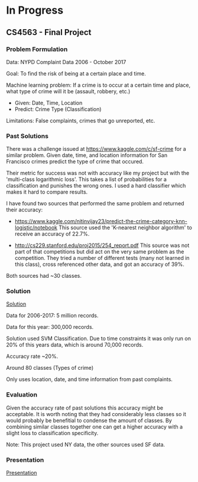 # In Progress
## CS4563 - Final Project

### Problem Formulation
Data:	NYPD Complaint Data 2006 - October 2017

Goal: 	To find the risk of being at a certain place and time.

Machine learning problem: 
If a crime is to occur at a certain time and place, what type of crime will it be (assault, robbery, etc.)

* Given: Date, Time, Location
* Predict: Crime Type (Classification)

Limitations: False complaints, crimes that go unreported, etc.

### Past Solutions
There was a challenge issued at https://www.kaggle.com/c/sf-crime for a similar problem. Given date, time, and location information for San Francisco crimes predict the type of crime that occured.

Their metric for success was not with accuracy like my project but with the 'multi-class logarithmic loss'. This takes a list of probabilities for a classification and punishes the wrong ones. I used a hard classifier which makes it hard to compare results.

I have found two sources that performed the same problem and returned their accuracy:

* https://www.kaggle.com/nitinvijay23/predict-the-crime-category-knn-logistic/notebook
This source used the 'K-nearest neighbor algorithm' to receive an accuracy of 22.7%.

* http://cs229.stanford.edu/proj2015/254_report.pdf
This source was not part of that competitions but did act on the very same problem as the competition. They tried a number of different tests (many not learned in this class), cross referenced other data, and got an accuracy of 39%.

Both sources had ~30 classes.

### Solution
[Solution](Crime_Project.ipynb)

Data for 2006-2017: 5 million records.

Data for this year: 300,000 records.

Solution used SVM Classification. Due to time constraints it was only run on 20% of this years data, which is around 70,000 records.

Accuracy rate ~20%. 

Around 80 classes (Types of crime)

Only uses location, date, and time information from past complaints.


### Evaluation

Given the accuracy rate of past solutions this accuracy might be acceptable. It is worth noting that they had considerably less classes so it would probably be benefitial to condense the amount of classes. By combining similar classes together one can get a higher accuracy with a slight loss to classification specificity.

Note: This project used NY data, the other sources used SF data.

### Presentation
[Presentation](ML_Presentation.pdf)
